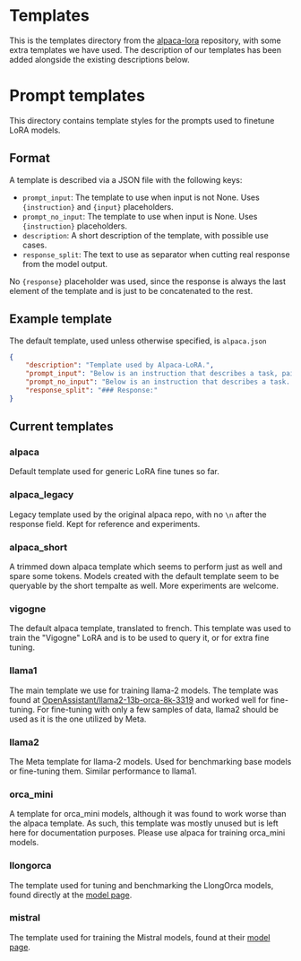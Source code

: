 # Templates

This is the templates directory from the [alpaca-lora](https://github.com/tloen/alpaca-lora) repository, with some extra templates we have used. The description of our templates has been added alongside the existing descriptions below.

# Prompt templates

This directory contains template styles for the prompts used to finetune LoRA models.

## Format

A template is described via a JSON file with the following keys:

- `prompt_input`: The template to use when input is not None. Uses `{instruction}` and `{input}` placeholders.
- `prompt_no_input`: The template to use when input is None. Uses `{instruction}` placeholders.
- `description`: A short description of the template, with possible use cases.
- `response_split`: The text to use as separator when cutting real response from the model output.

No `{response}` placeholder was used, since the response is always the last element of the template and is just to be concatenated to the rest.

## Example template

The default template, used unless otherwise specified, is `alpaca.json`

```json
{
    "description": "Template used by Alpaca-LoRA.",
    "prompt_input": "Below is an instruction that describes a task, paired with an input that provides further context. Write a response that appropriately completes the request.\n\n### Instruction:\n{instruction}\n\n### Input:\n{input}\n\n### Response:\n",
    "prompt_no_input": "Below is an instruction that describes a task. Write a response that appropriately completes the request.\n\n### Instruction:\n{instruction}\n\n### Response:\n",
    "response_split": "### Response:"    
}

```

## Current templates

### alpaca

Default template used for generic LoRA fine tunes so far.

### alpaca_legacy

Legacy template used by the original alpaca repo, with no `\n` after the response field. Kept for reference and experiments.

### alpaca_short

A trimmed down alpaca template which seems to perform just as well and spare some tokens. Models created with the default template seem to be queryable by the short tempalte as well. More experiments are welcome.

### vigogne

The default alpaca template, translated to french. This template was used to train the "Vigogne" LoRA and is to be used to query it, or for extra fine tuning.

### llama1

The main template we use for training llama-2 models. The template was found at [OpenAssistant/llama2-13b-orca-8k-3319](https://huggingface.co/OpenAssistant/llama2-13b-orca-8k-3319) and worked well for fine-tuning. For fine-tuning with only a few samples of data, llama2 should be used as it is the one utilized by Meta.

### llama2

The Meta template for llama-2 models. Used for benchmarking base models or fine-tuning them. Similar performance to llama1.

### orca_mini

A template for orca_mini models, although it was found to work worse than the alpaca template. As such, this template was mostly unused but is left here for documentation purposes. Please use alpaca for training orca_mini models.

### llongorca

The template used for tuning and benchmarking the LlongOrca models, found directly at the [model page](https://https://huggingface.co/Open-Orca/LlongOrca-7B-16k).

### mistral

The template used for training the Mistral models, found at their [model page](https://huggingface.co/mistralai/Mistral-7B-Instruct-v0.1).
